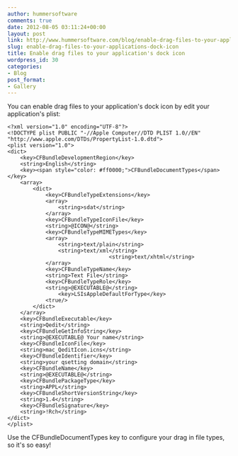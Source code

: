 ```yaml
---
author: hummersoftware
comments: true
date: 2012-08-05 03:11:24+00:00
layout: post
link: http://www.hummersoftware.com/blog/enable-drag-files-to-your-applications-dock-icon
slug: enable-drag-files-to-your-applications-dock-icon
title: Enable drag files to your application's dock icon
wordpress_id: 30
categories:
- Blog
post_format:
- Gallery
---
```


You can enable drag files to your application's dock icon by edit your application's plist:

    
    <?xml version="1.0" encoding="UTF-8"?>
    <!DOCTYPE plist PUBLIC "-//Apple Computer//DTD PLIST 1.0//EN" "http://www.apple.com/DTDs/PropertyList-1.0.dtd">
    <plist version="1.0">
    <dict>
    	<key>CFBundleDevelopmentRegion</key>
    	<string>English</string>
    	<key><span style="color: #ff0000;">CFBundleDocumentTypes</span></key>
    	<array>
    		<dict>
    			<key>CFBundleTypeExtensions</key>
    			<array>
    				<string>sdat</string>
    			</array>
    			<key>CFBundleTypeIconFile</key>
    			<string>@ICON@</string>
    			<key>CFBundleTypeMIMETypes</key>
    			<array>
    				<string>text/plain</string>
    				<string>text/xml</string>
                                    <string>text/xhtml</string>
    			</array>
    			<key>CFBundleTypeName</key>
    			<string>Text File</string>
    			<key>CFBundleTypeRole</key>
    			<string>@EXECUTABLE@</string>
    		        <key>LSIsAppleDefaultForType</key>
    			<true/>
    		</dict>
    	</array>
    	<key>CFBundleExecutable</key>
    	<string>Qedit</string>
    	<key>CFBundleGetInfoString</key>
    	<string>@EXECUTABLE@ Your name</string>
    	<key>CFBundleIconFile</key>
    	<string>mac_QeditIcon.icns</string>
    	<key>CFBundleIdentifier</key>
    	<string>your qsetting domain</string>
    	<key>CFBundleName</key>
    	<string>@EXECUTABLE@</string>
    	<key>CFBundlePackageType</key>
    	<string>APPL</string>
    	<key>CFBundleShortVersionString</key>
    	<string>1.4</string>
    	<key>CFBundleSignature</key>
    	<string>!Rch</string>
    </dict>
    </plist>


Use the CFBundleDocumentTypes key to configure your drag in file types, so it's so easy!
